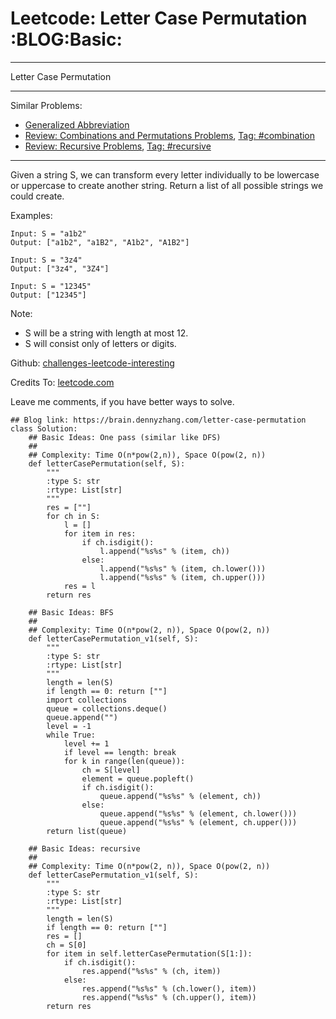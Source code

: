 # Leetcode: Letter Case Permutation     :BLOG:Basic:


---

Letter Case Permutation  

---

Similar Problems:  
-   [Generalized Abbreviation](https://brain.dennyzhang.com/generalized-abbreviation)
-   [Review: Combinations and Permutations Problems](https://brain.dennyzhang.com/review-combination), [Tag: #combination](https://brain.dennyzhang.com/tag/combination)
-   [Review: Recursive Problems](https://brain.dennyzhang.com/review-recursive), [Tag: #recursive](https://brain.dennyzhang.com/tag/recursive)

---

Given a string S, we can transform every letter individually to be lowercase or uppercase to create another string.  Return a list of all possible strings we could create.  

Examples:  

    Input: S = "a1b2"
    Output: ["a1b2", "a1B2", "A1b2", "A1B2"]

    Input: S = "3z4"
    Output: ["3z4", "3Z4"]

    Input: S = "12345"
    Output: ["12345"]

Note:  

-   S will be a string with length at most 12.
-   S will consist only of letters or digits.

Github: [challenges-leetcode-interesting](https://github.com/DennyZhang/challenges-leetcode-interesting/tree/master/letter-case-permutation)  

Credits To: [leetcode.com](https://leetcode.com/problems/letter-case-permutation/description/)  

Leave me comments, if you have better ways to solve.  

    ## Blog link: https://brain.dennyzhang.com/letter-case-permutation
    class Solution:
        ## Basic Ideas: One pass (similar like DFS)
        ##
        ## Complexity: Time O(n*pow(2,n)), Space O(pow(2, n))
        def letterCasePermutation(self, S):
            """
            :type S: str
            :rtype: List[str]
            """
            res = [""]
            for ch in S:
                l = []
                for item in res:
                    if ch.isdigit():
                        l.append("%s%s" % (item, ch))
                    else:
                        l.append("%s%s" % (item, ch.lower()))
                        l.append("%s%s" % (item, ch.upper()))
                res = l
            return res
    
        ## Basic Ideas: BFS
        ##
        ## Complexity: Time O(n*pow(2, n)), Space O(pow(2, n))
        def letterCasePermutation_v1(self, S):
            """
            :type S: str
            :rtype: List[str]
            """
            length = len(S)
            if length == 0: return [""]
            import collections
            queue = collections.deque()
            queue.append("")
            level = -1
            while True:
                level += 1
                if level == length: break
                for k in range(len(queue)):
                    ch = S[level]
                    element = queue.popleft()
                    if ch.isdigit():
                        queue.append("%s%s" % (element, ch))
                    else:
                        queue.append("%s%s" % (element, ch.lower()))
                        queue.append("%s%s" % (element, ch.upper()))
            return list(queue)
    
        ## Basic Ideas: recursive
        ##
        ## Complexity: Time O(n*pow(2, n)), Space O(pow(2, n))
        def letterCasePermutation_v1(self, S):
            """
            :type S: str
            :rtype: List[str]
            """
            length = len(S)
            if length == 0: return [""]
            res = []
            ch = S[0]
            for item in self.letterCasePermutation(S[1:]):
                if ch.isdigit():
                    res.append("%s%s" % (ch, item))
                else:
                    res.append("%s%s" % (ch.lower(), item))
                    res.append("%s%s" % (ch.upper(), item))
            return res